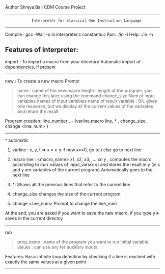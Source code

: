 

Author Shreya Bali
CDM Course Project

**************************************************************************************************
                Interpreter for classical One Instruction Language
**************************************************************************************************

Compile : gcc -Wall -o in interpreter.c constants.c
Run: ./in -i
Help: ./in -h

Features of interpreter:
------------------------------------------------------------------------------------------------
import <macro>: 
To import a macro from your directory
Automatic import of dependencies, if present

------------------------------------------------------------------------------------------------
new : To create a new macro
Prompt
> name : name of the new macro
> length : length of the program, you can change this later using the command change_size
> Num of input variables 
    names of input variables
> name of result variable : OIL gives one response, but we display all the current values of the variables and return the result


Program creation:
line_number , - {varline,macro line, * , change_size, change <line_num> }
___________   
^ automatic

1. varline : 
x, y, t => x = x-y if now x==0, go to t else go to next line

2. macro line : 
<macro_name> x1, x2, x3, .... xn y , computes the macro accoriding to curr values of input_vars(x s) and stores the result in y
(xi s and y are variables of the current program)
Automatically goes to the next line

3. *: 
Shows all the previous lines that refer to the current line

4. change_size
changes the size of the current program

5. change <line_num>
Prompt to change the line_num


At the end, you are asked if you want to save the new macro, if you type y=> saves in the current directoy

------------------------------------------------------------------------------------------------

run
 > prog_name : name of the program you want to run
 > Initial variable values : can use any for auxillary inputs

 Features:
Basic infinite loop detection by checking if a line is reached with exactly the same values at a given point

 ------------------------------------------------------------------------------------------------
